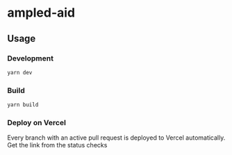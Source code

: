 # ampled-aid

## Usage

### Development

```bash
yarn dev
```

### Build

```bash
yarn build
```

### Deploy on Vercel

Every branch with an active pull request is deployed to Vercel automatically. Get the link from the status checks

